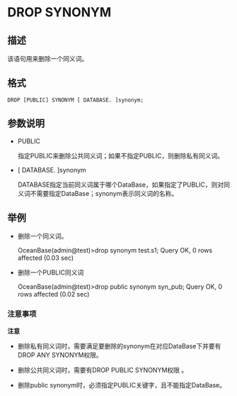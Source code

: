 DROP SYNONYM 
=================================



描述 
-----------

该语句用来删除一个同义词。



格式 
-----------

    DROP [PUBLIC] SYNONYM [ DATABASE. ]synonym;





参数说明 
-------------

* PUBLIC

  指定PUBLIC来删除公共同义词；如果不指定PUBLIC，则删除私有同义词。
  




<!-- -->

* \[ DATABASE. \]synonym 

  DATABASE指定当前同义词属于哪个DataBase，如果指定了PUBLIC，则对同义词不需要指定DataBase；synonym表示同义词的名称。
  






举例 
-----------

* 删除一个同义词。




    OceanBase(admin@test)>drop synonym test.s1;
    Query OK, 0 rows affected (0.03 sec)



* 删除一个PUBLIC同义词




    OceanBase(admin@test)>drop public synonym syn_pub;
    Query OK, 0 rows affected (0.02 sec)





### 注意事项 

**注意**



* 删除私有同义词时，需要满足要删除的synonym在对应DataBase下并要有DROP ANY SYNONYM权限。

  




<!-- -->

* 删除公共同义词时，需要有DROP PUBLIC SYNONYM权限 。

  

* 删除public synonym时，必须指定PUBLIC关键字，且不能指定DataBase。

  



